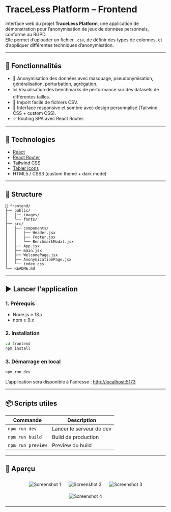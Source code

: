# TraceLess Platform – Frontend

Interface web du projet **TraceLess Platform**, une application de démonstration pour l’anonymisation de jeux de données personnels, conforme au RGPD.  
Elle permet d’uploader un fichier `.csv`, de définir des types de colonnes, et d’appliquer différentes techniques d’anonymisation.

---

## 🚀 Fonctionnalités

- 🔐 Anonymisation des données avec masquage, pseudonymisation, généralisation, perturbation, agrégation.
- 📊 Visualisation des benchmarks de performance sur des datasets de différentes tailles.
- 📁 Import facile de fichiers CSV.
- 🎨 Interface responsive et sombre avec design personnalisé (Tailwind CSS + custom CSS).
- ✅ Routing SPA avec React Router.

---

## 🧰 Technologies

- [React](https://reactjs.org/)
- [React Router](https://reactrouter.com/)
- [Tailwind CSS](https://tailwindcss.com/)
- [Tabler Icons](https://tabler-icons.io/)
- HTML5 / CSS3 (custom theme + dark mode)

---

## 📂 Structure

```
📁 frontend/
├── public/
│   │── images/
│   └── fonts/
├── src/
│   ├── components/
│   │   ├── Header.jsx
│   │   ├── Footer.jsx
│   │   └── BenchmarkModal.jsx
│   ├── App.jsx
│   ├── main.jsx
│   ├── WelcomePage.jsx
│   ├── AnonymizationPage.jsx
│   └── index.css
└── README.md
```

---

## ▶️ Lancer l'application

### 1. Prérequis
- Node.js ≥ 18.x
- npm ≥ 9.x

### 2. Installation

```bash
cd frontend
npm install
```

### 3. Démarrage en local

```bash
npm run dev
```

L’application sera disponible à l'adresse : [http://localhost:5173](http://localhost:5173)

---

## 📦 Scripts utiles

| Commande           | Description                   |
|--------------------|-------------------------------|
| `npm run dev`      | Lancer le serveur de dev      |
| `npm run build`    | Build de production           |
| `npm run preview`  | Preview du build              |

---

## 📸 Aperçu

<p align="center">
  <img src="https://i.postimg.cc/PqC76532/Screenshot-2025-04-06-084829.png" alt="Screenshot 1" style="max-height: 200px; margin: 10px;" />
  <img src="https://i.postimg.cc/NjJV7H4K/Screenshot-2025-04-06-084813.png" alt="Screenshot 2" style="max-height: 200px; margin: 10px;" />
  <img src="https://i.postimg.cc/zGX6gjnm/Screenshot-2025-04-06-084820.png" alt="Screenshot 3" style="max-height: 200px; margin: 10px;" />
  <img src="https://i.postimg.cc/qMGWqY6X/Screenshot-2025-04-06-084858.png" alt="Screenshot 4" style="max-height: 200px; margin: 10px;" />
</p>

---